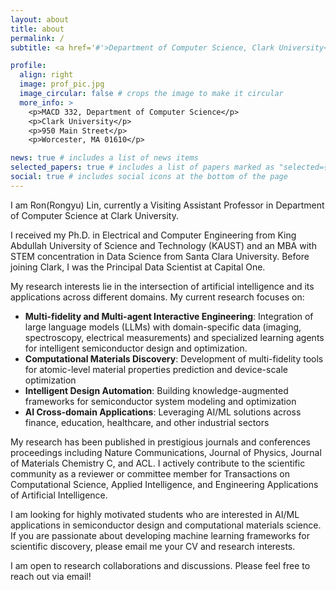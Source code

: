 ```yaml
---
layout: about
title: about
permalink: /
subtitle: <a href='#'>Department of Computer Science, Clark University</a>. ronlin@clarku.edu

profile:
  align: right
  image: prof_pic.jpg
  image_circular: false # crops the image to make it circular
  more_info: >
    <p>MACD 332, Department of Computer Science</p>
    <p>Clark University</p>
    <p>950 Main Street</p>
    <p>Worcester, MA 01610</p>

news: true # includes a list of news items
selected_papers: true # includes a list of papers marked as "selected={true}"
social: true # includes social icons at the bottom of the page
---
```


I am Ron(Rongyu) Lin, currently a Visiting Assistant Professor in Department of Computer Science at Clark University.

I received my Ph.D. in Electrical and Computer Engineering from King Abdullah University of Science and Technology (KAUST) and an MBA with STEM concentration in Data Science from Santa Clara University. Before joining Clark, I was the Principal Data Scientist at Capital One.

My research interests lie in the intersection of artificial intelligence and its applications across different domains. My current research focuses on:

- **Multi-fidelity and Multi-agent Interactive Engineering**: Integration of large language models (LLMs) with domain-specific data (imaging, spectroscopy, electrical measurements) and specialized learning agents for intelligent semiconductor design and optimization.
- **Computational Materials Discovery**: Development of multi-fidelity tools for atomic-level material properties prediction and device-scale optimization
- **Intelligent Design Automation**: Building knowledge-augmented frameworks for semiconductor system modeling and optimization
- **AI Cross-domain Applications**: Leveraging AI/ML solutions across finance, education, healthcare, and other industrial sectors

My research has been published in prestigious journals and conferences proceedings including Nature Communications, Journal of Physics, Journal of Materials Chemistry C, and ACL. I actively contribute to the scientific community as a reviewer or committee member for Transactions on Computational Science, Applied Intelligence, and Engineering Applications of Artificial Intelligence.

I am looking for highly motivated students who are interested in AI/ML applications in semiconductor design and computational materials science. If you are passionate about developing machine learning frameworks for scientific discovery, please email me your CV and research interests.

I am open to research collaborations and discussions. Please feel free to reach out via email!